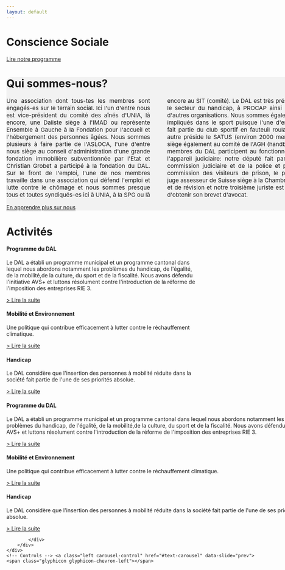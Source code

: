 ```yaml
---
layout: default
---
```


<style>
.rspt {
  text-align: justify;
  hyphens: auto;
  column-count: 2;
  column-gap: 3em;
  font-size:15px;
}
</style>

<div class="jumbotron">
        <h1>Conscience Sociale</h1>
        <p class="lead"></p>
        <div class="btn-jumbo">
        <p class="text-center"><a href="activites/programme.html" class="btn btn-primary btn-lg" role="button">Lire notre programme</a></p>
      </div>
</div>


<div class="mx-auto" style="width: 800px;">
<div class="container my-5"  style="background-color:#f2f2f2;border-radius:15px;">
  <div class="divider-outside-bottom">
    <h1 class="txt_presentation">Qui sommes-nous?</h1 >
    <p class="rspt my-md-4">
      Une association dont tous-tes les membres sont engagés-es sur le terrain social. Ici l'un d'entre nous est vice-président du comité des aînés d'UNIA, là encore, une Daliste siège à l'IMAD ou représente Ensemble à Gauche à la Fondation pour l'accueil et l'hébergement des personnes âgées. Nous sommes plusieurs à faire partie de l'ASLOCA, l'une d'entre nous siège au conseil d'administration d'une grande
      fondation immobilière subventionnée par l'Etat et Christian Grobet a participé à la
      fondation du DAL. Sur le front de l'emploi, l'une de nos membres travaille dans une
      association qui défend l'emploi et lutte contre le chômage et nous sommes presque
      tous et toutes syndiqués-es ici à UNIA, à la SPG ou là encore au SIT (comité). Le
      DAL est très présent dans le secteur du handicap, à PROCAP ainsi que dans d'autres
      organisations. Nous sommes également très impliqués dans le sport puisque l'une
      d'entre nous fait partie du club sportif en fauteuil roulant, qu'un autre préside le
      SATUS (environ 2000 membres) et siège également au comité de l'AGH (handball).
      Trois membres du DAL participent au fonctionnement de l'appareil judiciaire: notre
      député fait partie de la commission judiciaire et de la police et préside la commission
      des visiteurs de prison, le plus jeune juge assesseur de Suisse siège à la Chambre
      d'appel et de révision et notre troisième juriste est en passe d'obtenir son brevet
      d'avocat.
    </p>
    <p class="lead">
      <a class="btn btn-primary btn-lg" href="#" role="button">En apprendre plus sur nous</a>
    </p>
</div>
</div>

</div>


<div class="py-5">
  <div class="container">
    <h1 class="mb-4">Activités</h1>
    <div class="card-deck">
      <div class="card">
        <div class="card-block">
          <h4 class="card-title">Programme du DAL</h4>
          <p class="card-text">Le DAL a établi un programme municipal et un programme cantonal dans lequel nous abordons notamment les problèmes du handicap, de l'égalité, de la mobilité,de la culture, du sport et de la fiscalité. Nous avons défendu l'initiative AVS+ et luttons résolument contre l'introduction de la réforme de l'imposition des entreprises RIE 3.</p>
          <p class="card-text"><a href="/activites/programme.html">> Lire la suite</a></p>
        </div>
      </div>
      <div class="card mt-3 mt-md-0">
        <div class="card-block">
          <h4 class="card-title">Mobilité et Environnement</h4>
          <p class="card-text">Une politique qui contribue efficacement à lutter contre le réchauffement climatique.</p>
          <p class="card-text"><a href="/activites/mobilité-environnement.html">> Lire la suite</a></p>
        </div>
      </div>
      <div class="card mt-3 mt-md-0">
        <div class="card-block">
          <h4 class="card-title">Handicap</h4>
          <p class="card-text">Le DAL considère que l'insertion des personnes à mobilité réduite dans la société fait partie de l'une de ses priorités absolue.</p>
          <p class="card-text"><a href="/activites/handicap.html">> Lire la suite</a></p>
        </div>
      </div>
    </div>
  </div>
</div>



<div class="mx-auto" style="width: 800px;">


<div id="text-carousel" class="carousel slide" data-ride="carousel">
    <!-- Wrapper for slides -->
    <div class="row">
        <div class="col-xs-offset-3 col-xs-6">
            <div class="carousel-inner">
                <div class="item active">
                    <div class="carousel-content">
                      <div class="card card-inverse card-primary mb-3 text-center">
                        <div class="card-block">
                          <h4 class="card-title">Programme du DAL</h4>
                          <p class="card-text">Le DAL a établi un programme municipal et un programme cantonal dans lequel nous abordons notamment les problèmes du handicap, de l'égalité, de la mobilité,de la culture, du sport et de la fiscalité. Nous avons défendu l'initiative AVS+ et luttons résolument contre l'introduction de la réforme de l'imposition des entreprises RIE 3.</p>
                          <p class="card-text"><a href="/activites/programme.html">> Lire la suite</a></p>
                        </div>
                      </div>
                    </div>
                </div>
                <div class="item">
                    <div class="carousel-content">
                      <div class="card card-inverse card-success mb-3 text-center">
                        <div class="card-block">
                          <h4 class="card-title">Mobilité et Environnement</h4>
                          <p class="card-text">Une politique qui contribue efficacement à lutter contre le réchauffement climatique.</p>
                          <p class="card-text"><a href="/activites/mobilité-environnement.html">> Lire la suite</a></p>
                        </div>
                      </div>
                    </div>
                </div>
                <div class="item">
                    <div class="carousel-content">
                      <div class="card card-inverse card-info mb-3 text-center">
                        <div class="card-block">
                          <h4 class="card-title">Handicap</h4>
                          <p class="card-text">Le DAL considère que l'insertion des personnes à mobilité réduite dans la société fait partie de l'une de ses priorités absolue.</p>
                          <p class="card-text"><a href="/activites/handicap.html">> Lire la suite</a></p>
                        </div>
                      </div>
                    </div>
                </div>

            </div>
        </div>
    </div>
    <!-- Controls --> <a class="left carousel-control" href="#text-carousel" data-slide="prev">
    <span class="glyphicon glyphicon-chevron-left"></span>
  </a>
 <a class="right carousel-control" href="#text-carousel" data-slide="next">
    <span class="glyphicon glyphicon-chevron-right"></span>
  </a>

</div>
</div>
<script src='http://cdnjs.cloudflare.com/ajax/libs/jquery/2.1.3/jquery.min.js'></script>
<script src='https://maxcdn.bootstrapcdn.com/bootstrap/3.1.1/js/bootstrap.min.js'></script>

